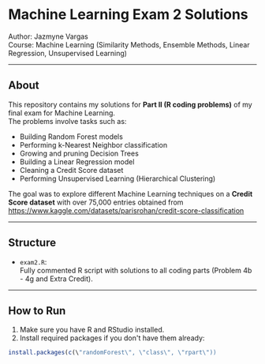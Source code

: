 # Machine Learning Exam 2 Solutions

Author: Jazmyne Vargas  
Course: Machine Learning (Similarity Methods, Ensemble Methods, Linear Regression, Unsupervised Learning)

---

## About

This repository contains my solutions for **Part II (R coding problems)** of my final exam for Machine Learning.  
The problems involve tasks such as:

- Building Random Forest models
- Performing k-Nearest Neighbor classification
- Growing and pruning Decision Trees
- Building a Linear Regression model
- Cleaning a Credit Score dataset
- Performing Unsupervised Learning (Hierarchical Clustering)

The goal was to explore different Machine Learning techniques on a **Credit Score dataset** with over 75,000 entries obtained from https://www.kaggle.com/datasets/parisrohan/credit-score-classification 

---

## Structure

- `exam2.R`:  
  Fully commented R script with solutions to all coding parts (Problem 4b - 4g and Extra Credit).
  

---

## How to Run

1. Make sure you have R and RStudio installed.
2. Install required packages if you don't have them already:

```r
install.packages(c(\"randomForest\", \"class\", \"rpart\"))

